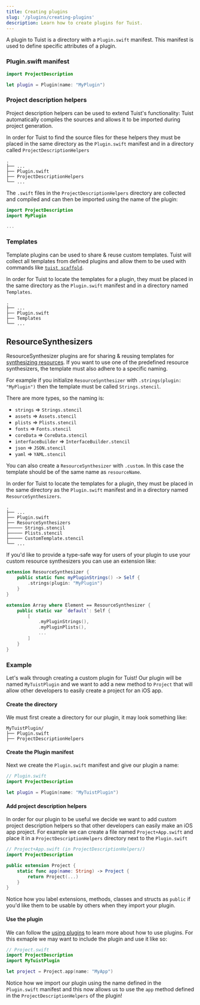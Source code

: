 ```yaml
---
title: Creating plugins
slug: '/plugins/creating-plugins'
description: Learn how to create plugins for Tuist.
---
```


A plugin to Tuist is a directory with a `Plugin.swift` manifest. This manifest is used to define specific attributes of a plugin.

### Plugin.swift manifest

```swift
import ProjectDescription

let plugin = Plugin(name: "MyPlugin")
```

### Project description helpers

Project description helpers can be used to extend Tuist's functionality: Tuist automatically compiles the sources and allows it to be imported during project generation.

In order for Tuist to find the source files for these helpers they must be placed in the same directory as the `Plugin.swift` manifest and in a
directory called `ProjectDescriptionHelpers`

```
.
├── ...
├── Plugin.swift
├── ProjectDescriptionHelpers
└── ...
```

The `.swift` files in the `ProjectDescriptionHelpers` directory are collected and compiled and can then be imported using the name
of the plugin:

```swift
import ProjectDescription
import MyPlugin

...
```

### Templates

Template plugins can be used to share & reuse custom templates. Tuist will collect all templates from defined plugins and allow them to be used with commands like [`tuist scaffold`](/commands/scaffold/).

In order for Tuist to locate the templates for a plugin, they must be placed in the same directory as the `Plugin.swift` manifest and in a directory named `Templates`.

```
.
├── ...
├── Plugin.swift
├── Templates
└── ...
```

## ResourceSynthesizers

ResourceSynthesizer plugins are for sharing & reusing templates for [synthesizing resources](/features/resources/). If you want to use one of the predefined resource synthesizers, the template must also adhere to a specific naming.

For example if you initialize `ResourceSynthesizer` with `.strings(plugin: "MyPlugin")` then the template must be called `Strings.stencil`.

There are more types, so the naming is:

- `strings` => `Strings.stencil`
- `assets` => `Assets.stencil`
- `plists` => `Plists.stencil`
- `fonts` => `Fonts.stencil`
- `coreData` => `CoreData.stencil`
- `interfaceBuilder` => `InterfaceBuilder.stencil`
- `json` => `JSON.stencil`
- `yaml` => `YAML.stencil`

You can also create a `ResourceSynthesizer` with `.custom`. In this case the template should be of the same name as `resourceName`.

In order for Tuist to locate the templates for a plugin, they must be placed in the same directory as the `Plugin.swift` manifest and in a directory named `ResourceSynthesizers`.

```
.
├── ...
├── Plugin.swift
├── ResourceSynthesizers
├───── Strings.stencil
├───── Plists.stencil
├───── CustomTemplate.stencil
└── ...
```

If you'd like to provide a type-safe way for users of your plugin to use your custom resource synthesizers you can use an extension like:

```swift
extension ResourceSynthesizer {
    public static func myPluginStrings() -> Self {
        .strings(plugin: "MyPlugin")
    }
}

extension Array where Element == ResourceSynthesizer {
    public static var `default`: Self {
        [
            .myPluginStrings(),
            .myPluginPlists(),
            ...
        ]
    }
}
```

### Example

Let's walk through creating a custom plugin for Tuist! Our plugin will be named `MyTuistPlugin` and we want to add a new method to `Project` that will
allow other developers to easily create a project for an iOS app.

#### Create the directory

We must first create a directory for our plugin, it may look something like:

```
MyTuistPlugin/
├── Plugin.swift
├── ProjectDescriptionHelpers
```

#### Create the Plugin manifest

Next we create the `Plugin.swift` manifest and give our plugin a name:

```swift
// Plugin.swift
import ProjectDescription

let plugin = Plugin(name: "MyTuistPlugin")
```

#### Add project description helpers

In order for our plugin to be useful we decide we want to add custom project description helpers so that other developers can easily make an iOS app project.
For example we can create a file named `Project+App.swift` and place it in a `ProjectDescriptionHelpers` directory next to the `Plugin.swift`

```swift
// Project+App.swift (in ProjectDescriptionHelpers/)
import ProjectDescription

public extension Project {
    static func app(name: String) -> Project {
        return Project(...)
    }
}
```

Notice how you label extensions, methods, classes and structs as `public` if you'd like them to be usable by others when they import your plugin.

#### Use the plugin

We can follow the [using plugins](/plugins/using-plugins/) to learn more about how to use plugins. For this exmaple we may want to include the plugin and use it like so:

```swift
// Project.swift
import ProjectDescription
import MyTuistPlugin

let project = Project.app(name: "MyApp")
```

Notice how we import our plugin using the name defined in the `Plugin.swift` manifest and this now allows us to use the `app` method defined in the `ProjectDescriptionHelpers` of the plugin!

